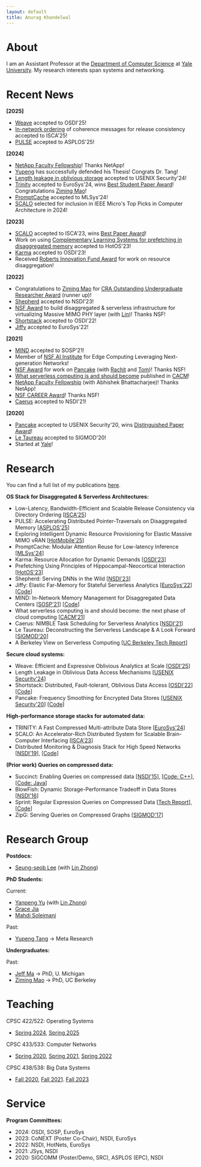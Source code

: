 ```yaml
---
layout: default
title: Anurag Khandelwal
---
```

# About

I am an Assistant Professor at the [Department of Computer Science](https://cpsc.yale.edu/)
at [Yale University](https://www.yale.edu/). My research interests span systems and networking.

# Recent News

**[2025]**
* [Weave](papers/weave.pdf) accepted to OSDI'25!
* [In-network ordering](papers/do.pdf) of coherence messages for release consistency accepted to ISCA'25!
* [PULSE](papers/pulse.pdf) accepted to ASPLOS'25!

**[2024]**
* [NetApp Faculty Fellowship](https://cpsc.yale.edu/news/anurag-khandelwal-receives-award-netapp-university-research-fund)! Thanks NetApp! 
* [Yupeng](https://yupengtang.com/) has successfully defended his Thesis! Congrats Dr. Tang!
* [Length leakage in oblivious storage](papers/length-leakage.pdf) accepted to USENIX Security'24!
* [Trinity](papers/trinity.pdf) accepted to EuroSys'24, wins [Best Student Paper Award](https://2024.eurosys.org/awards.html)! Congratulations [Ziming Mao](https://maoziming.github.io/)!
* [PromptCache](papers/promptcache.pdf) accepted to MLSys'24!
* [SCALO](papers/scalo.pdf) selected for inclusion in IEEE Micro's Top Picks in Computer Architecture in 2024!

**[2023]**
* [SCALO](papers/scalo.pdf) accepted to ISCA'23, wins [Best Paper Award](https://www.sigarch.org/other-announcements/congratulating-isca-2023-awards-recipients/)!
* Work on using [Complementary Learning Systems for prefetching in disaggregated memory](papers/cls.pdf) accepted to HotOS'23!
* [Karma](papers/karma.pdf) accepted to OSDI'23!
* Received [Roberts Innovation Fund Award](https://seas.yale.edu/news-events/news/roberts-innovation-fund-support-10-bold-seas-faculty-inventions) for work on resource disaggregation!

**[2022]**
* Congratulations to [Ziming Mao](https://maoziming.github.io/) for [CRA Outstanding Undergraduate Researcher Award](https://cra.org/2023-outstanding-undergraduate-researcher-award-recipients/) (runner up)!
* [Shepherd](papers/shepherd.pdf) accepted to NSDI'23!
* [NSF Award](https://www.nsf.gov/awardsearch/showAward?AWD_ID=2147946&HistoricalAwards=false) to build disaggregated & serverless infrastructure for virtualizing Massive MIMO PHY layer (with [Lin](http://www.linzhong.org/))! Thanks NSF!
* [Shortstack](papers/shortstack.pdf) accepted to OSDI'22!
* [Jiffy](papers/jiffy.pdf) accepted to EuroSys'22!

**[2021]**
* [MIND](papers/mind.pdf) accepted to SOSP'21!
* Member of [NSF AI Institute](https://seas.yale.edu/news-events/news/yale-scientists-take-lead-roles-two-nsf-funded-ai-institutes) for Edge Computing Leveraging Next-generation Networks!
* [NSF Award](https://www.nsf.gov/awardsearch/showAward?AWD_ID=2054957) for work on [Pancake](papers/pancake.pdf) (with [Rachit](https://www.cs.cornell.edu/~ragarwal/) and [Tom](https://rist.tech.cornell.edu/))! Thanks NSF!
* [What serverless computing is and should become](papers/serverless-next.pdf) published in [CACM](https://t.co/v2wtKRnxBe?amp=1)!
* [NetApp Faculty Fellowship](https://cpsc.yale.edu/news/netapp-faculty-fellowship-awarded-anurag-khandelwal-and-abhishek-bhattacharjee) (with Abhishek Bhattacharjee)! Thanks NetApp!
* [NSF CAREER Award](https://www.nsf.gov/awardsearch/showAward?AWD_ID=2047220)! Thanks NSF!
* [Caerus](papers/caerus.pdf) accepted to NSDI'21!

**[2020]**
* [Pancake](papers/pancake.pdf) accepted to USENIX Security'20, wins [Distinguished Paper Award](https://cpsc.yale.edu/news/paper-anurag-khandelwal-wins-distinguished-paper-award)! 
* [Le Taureau](https://dl.acm.org/doi/10.1145/3318464.3383130) accepted to SIGMOD'20!
* Started at [Yale](https://fas.yale.edu/book/new-ladder-faculty-2019-20/school-engineering-applied-science/anurag-khandelwal)!

# Research

You can find a full list of my publications [here](publications).

**OS Stack for Disaggregated & Serverless Architectures:**
* Low-Latency, Bandwidth-Efficient and Scalable Release
Consistency via Directory Ordering \[[ISCA'25](papers/do.pdf)\]
* PULSE: Accelerating Distributed Pointer-Traversals on Disaggregated Memory \[[ASPLOS'25](papers/pulse.pdf)\]
* Exploring Intelligent Dynamic Resource Provisioning for Elastic Massive MIMO vRAN \[[HotMobile'25](papers/elasticmimo.pdf)\]
* PromptCache: Modular Attention Reuse for Low-latency Inference \[[MLSys'24](papers/promptcache.pdf)\]
* Karma: Resource Allocation for Dynamic Demands \[[OSDI'23](papers/karma.pdf)\]
* Prefetching Using Principles of Hippocampal-Neocortical Interaction \[[HotOS'23](papers/cls.pdf)\]
* Shepherd: Serving DNNs in the Wild \[[NSDI'23](papers/shepherd.pdf)\]
* Jiffy: Elastic Far-Memory for Stateful Serverless Analytics \[[EuroSys'22](papers/jiffy.pdf)\] \[[Code](https://github.com/resource-disaggregation/jiffy)\]
* MIND: In-Network Memory Management for Disaggregated Data Centers \[[SOSP'21](papers/mind.pdf)\] \[[Code](https://github.com/shsym/mind)\]
* What serverless computing is and should become: the next phase of cloud computing \[[CACM'21](papers/serverless-next.pdf)\]
* Caerus: NIMBLE Task Scheduling for Serverless Analytics \[[NSDI'21](papers/caerus.pdf)\]
* Le Taureau: Deconstructing the Serverless Landscape & A Look Forward \[[SIGMOD'20](https://dl.acm.org/doi/10.1145/3318464.3383130)\]
* A Berkeley View on Serverless Computing \[[UC Berkeley Tech Report](papers/berkeley-view-serverless.pdf)\]

**Secure cloud systems:** 
* Weave: Efficient and Expressive Oblivious Analytics at Scale \[[OSDI'25](papers/weave.pdf)\]
* Length Leakage in Oblivious Data Access Mechanisms \[[USENIX Security'24](papers/length-leakage.pdf)\]
* Shortstack: Distributed, Fault-tolerant, Oblivious Data Access \[[OSDI'22](papers/shortstack.pdf)\]\[[Code](https://github.com/pancake-security/shortstack)\]
* Pancake: Frequency Smoothing for Encrypted Data Stores \[[USENIX Security'20](papers/pancake.pdf)\] \[[Code](https://github.com/pancake-security/pancake)\] 

**High-performance storage stacks for automated data:**
* TRINITY: A Fast Compressed Multi-attribute Data Store \[[EuroSys'24](papers/trinity.pdf)\]
* SCALO: An Accelerator-Rich Distributed System for Scalable Brain-Computer Interfacing \[[ISCA'23](papers/scalo.pdf)\]
* Distributed Monitoring & Diagnosis Stack for High Speed Networks \[[NSDI'19](papers/confluo.pdf)\], \[[Code](https://github.com/ucbrise/confluo)\]

**(Prior work) Queries on compressed data:**
* Succinct: Enabling Queries on compressed data \[[NSDI'15](papers/succinct.pdf)\], \[[Code: C++](http://github.com/amplab/succinct-cpp)\], \[[Code: Java](https://github.com/amplab/succinct)\]
* BlowFish: Dynamic Storage-Performance Tradeoff in Data Stores \[[NSDI'16](papers/blowfish.pdf)\]
* Sprint: Regular Expression Queries on Compressed Data \[[Tech Report](papers/swift.pdf)\], \[[Code](https://github.com/amplab/sprint)\]
* ZipG: Serving Queries on Compressed Graphs \[[SIGMOD'17](papers/zipg.pdf)\]

# Research Group

**Postdocs:**
* [Seung-seob Lee]() (with [Lin Zhong](http://www.linzhong.org/))

**PhD Students:**

Current:
* [Yanpeng Yu](https://yanpeng-yu.com/) (with [Lin Zhong](http://www.linzhong.org))
* [Grace Jia](https://gjia25.github.io/)
* [Mahdi Soleimani](https://gjia25.github.io/)

Past:
* [Yupeng Tang](https://yupengtang.com/) -> Meta Research

**Undergraduates:**

Past:
* [Jeff Ma](https://jeff.junzema.com/) -> PhD, U. Michigan
* [Ziming Mao](https://maoziming.github.io/) -> PhD, UC Berkeley

# Teaching

CPSC 422/522: Operating Systems
* [Spring 2024](https://courses.yale.edu/?keyword=CPSC%20422&srcdb=guide2024), [Spring 2025](https://courses.yale.edu/?keyword=CPSC%20422&srcdb=guide2025)

CPSC 433/533: Computer Networks
* [Spring 2020](https://courses.yale.edu/?keyword=CPSC%20433&srcdb=guide2020), [Spring 2021](https://courses.yale.edu/?keyword=CPSC%20433&srcdb=guide2021), [Spring 2022](https://courses.yale.edu/?keyword=CPSC%20433&srcdb=guide2022)

CPSC 438/538: Big Data Systems
* [Fall 2020](https://courses.yale.edu/?keyword=CPSC%20637&srcdb=guide2020), [Fall 2021](https://courses.yale.edu/?keyword=CPSC%20438&srcdb=202103&dept=CPSC). [Fall 2023](https://courses.yale.edu/?keyword=CPSC%20438&srcdb=202303)

# Service

**Program Committees:**
* 2024: OSDI, SOSP, EuroSys
* 2023: CoNEXT (Poster Co-Chair), NSDI, EuroSys
* 2022: NSDI, HotNets, EuroSys
* 2021: JSys, NSDI
* 2020: SIGCOMM (Poster/Demo, SRC), ASPLOS (EPC), NSDI
